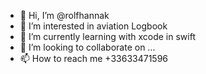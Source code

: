 - 👋 Hi, I’m @rolfhannak
- 👀 I’m interested in aviation Logbook 
- 🌱 I’m currently learning with xcode in swift
- 💞️ I’m looking to collaborate on ...
- 📫 How to reach me +33633471596

<!---
rolfhannak/rolfhannak is a ✨ special ✨ repository because its `README.md` (this file) appears on your GitHub profile.
You can click the Preview link to take a look at your changes.
--->
